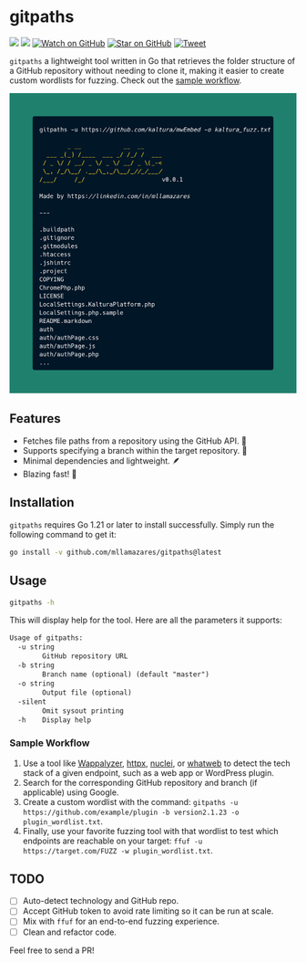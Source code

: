 # gitpaths

![](https://img.shields.io/badge/license-MIT-green)
[![](https://img.shields.io/badge/LinkedIn-0077B5?logo=linkedin&logoColor=white)](https://www.linkedin.com/in/mllamazares/)
[![Watch on GitHub](https://img.shields.io/github/watchers/mllamazares/gitpaths.svg?style=social)](https://github.com/mllamazares/gitpaths/watchers)
[![Star on GitHub](https://img.shields.io/github/stars/mllamazares/gitpaths.svg?style=social)](https://github.com/mllamazares/gitpaths/stargazers)
[![Tweet](https://img.shields.io/twitter/url/https/github.com/mllamazares/gitpaths.svg?style=social)](https://twitter.com/intent/tweet?text=Check%20out%20gitpaths%21%20https%3A%2F%2Fgithub.com%2Fmllamazares%2Fgitpaths)

`gitpaths`  a lightweight tool written in Go that retrieves the folder structure of a GitHub repository without needing to clone it, making it easier to create custom wordlists for fuzzing. Check out the [sample workflow](#sample-workflow).

![gitpaths demo screenshot](demo.png)

## Features

- Fetches file paths from a repository using the GitHub API. 🔭
- Supports specifying a branch within the target repository. 🎯
- Minimal dependencies and lightweight. 🪶
- Blazing fast! 🚀

## Installation

`gitpaths` requires Go 1.21 or later to install successfully. Simply run the following command to get it:

```bash
go install -v github.com/mllamazares/gitpaths@latest
```

## Usage

```bash
gitpaths -h
```

This will display help for the tool. Here are all the parameters it supports:

```
Usage of gitpaths:
  -u string
    	GitHub repository URL
  -b string
    	Branch name (optional) (default "master")
  -o string
    	Output file (optional)
  -silent
    	Omit sysout printing
  -h	Display help
```

### Sample Workflow

1. Use a tool like [Wappalyzer](https://www.wappalyzer.com/), [httpx](https://github.com/projectdiscovery/httpx), [nuclei](https://github.com/projectdiscovery/nuclei), or [whatweb](https://github.com/urbanadventurer/WhatWeb) to detect the tech stack of a given endpoint, such as a web app or WordPress plugin.
2. Search for the corresponding GitHub repository and branch (if applicable) using Google.
3. Create a custom wordlist with the command: `gitpaths -u https://github.com/example/plugin -b version2.1.23 -o plugin_wordlist.txt`.
4. Finally, use your favorite fuzzing tool with that wordlist to test which endpoints are reachable on your target: `ffuf -u https://target.com/FUZZ -w plugin_wordlist.txt`.

## TODO
- [ ] Auto-detect technology and GitHub repo.
- [ ] Accept GitHub token to avoid rate limiting so it can be run at scale. 
- [ ] Mix with `ffuf` for an end-to-end fuzzing experience.
- [ ] Clean and refactor code.

Feel free to send a PR! 